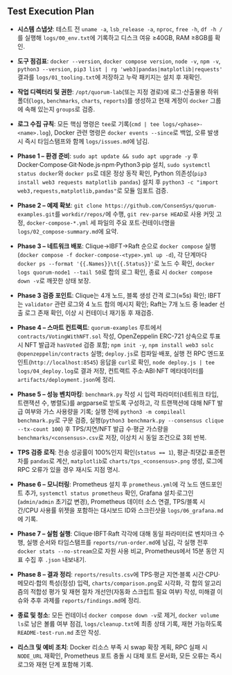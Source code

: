 ## Test Execution Plan

- **시스템 스냅샷**: 테스트 전 `uname -a`, `lsb_release -a`, `nproc`, `free -h`, `df -h /`를 실행해 `logs/00_env.txt`에 기록하고 디스크 여유 ≥40GB, RAM ≥8GB를 확인.
- **도구 점검표**: `docker --version`, `docker compose version`, `node -v`, `npm -v`, `python3 --version`, `pip3 list | rg 'web3|pandas|matplotlib|requests'` 결과를 `logs/01_tooling.txt`에 저장하고 누락 패키지는 설치 후 재확인.
- **작업 디렉터리 및 권한**: `/opt/quorum-lab`(또는 지정 경로)에 로그·산출물용 하위 폴더(`logs`, `benchmarks`, `charts`, `reports`)를 생성하고 현재 계정이 `docker` 그룹에 속해 있는지 `groups`로 검증.
- **로그 수집 규칙**: 모든 핵심 명령은 `tee`로 기록(`cmd | tee logs/<phase>-<name>.log`), Docker 관련 명령은 `docker events --since`로 백업, 오류 발생 시 즉시 타임스탬프와 함께 `logs/issues.md`에 남김.

- **Phase 1 – 환경 준비**: `sudo apt update && sudo apt upgrade -y` 후 Docker·Compose·Git·Node.js·npm·Python3·pip 설치, `sudo systemctl status docker`와 `docker ps`로 데몬 정상 동작 확인, Python 의존성(`pip3 install web3 requests matplotlib pandas`) 설치 후 `python3 -c "import web3,requests,matplotlib,pandas"`로 모듈 임포트 검증.
- **Phase 2 – 예제 확보**: `git clone https://github.com/ConsenSys/quorum-examples.git`를 `workdir/repos/`에 수행, `git rev-parse HEAD`로 사용 커밋 고정, `docker-compose-*.yml` 세 파일의 주요 포트·컨테이너명을 `logs/02_compose-summary.md`에 요약.
- **Phase 3 – 네트워크 배포**: Clique→IBFT→Raft 순으로 `docker compose` 실행(`docker compose -f docker-compose-<type>.yml up -d`), 각 단계마다 `docker ps --format '{{.Names}}\t{{.Status}}'`로 노드 수 확인, `docker logs quorum-node1 --tail 50`로 합의 로그 확인, 종료 시 `docker compose down -v`로 깨끗한 상태 보장.
- **Phase 3 검증 포인트**: Clique는 4개 노드, 블록 생성 간격 로그(≈5s) 확인; IBFT는 `validator` 관련 로그와 4 노드 합의 메시지 확인; Raft는 7개 노드 중 leader 선출 로그 존재 확인, 이상 시 컨테이너 재기동 후 재검증.

- **Phase 4 – 스마트 컨트랙트**: `quorum-examples` 루트에서 `contracts/VotingWithNFT.sol` 작성, OpenZeppelin ERC-721 상속으로 투표 시 NFT 발급과 `hasVoted` 검증 포함; `npm init -y`, `npm install web3 solc @openzeppelin/contracts` 실행; `deploy.js`로 컴파일·배포, 실행 전 RPC 엔드포인트(`http://localhost:8545`) 응답을 `curl`로 확인, `node deploy.js | tee logs/04_deploy.log`로 결과 저장, 컨트랙트 주소·ABI·NFT 메타데이터를 `artifacts/deployment.json`에 정리.
- **Phase 5 – 성능 벤치마킹**: `benchmark.py` 작성 시 입력 파라미터(네트워크 타입, 트랜잭션 수, 병렬도)를 argparse로 받도록 구성하고, 각 트랜잭션에 대해 NFT 발급 여부와 가스 사용량을 기록; 실행 전에 `python3 -m compileall benchmark.py`로 구문 검증, 실행(`python3 benchmark.py --consensus clique --tx-count 100`) 후 TPS/지연/NFT 발급 수·평균 가스량을 `benchmarks/<consensus>.csv`로 저장, 이상치 시 동일 조건으로 3회 반복.
- **TPS 검증 로직**: 전송 성공률이 100%인지 확인(`status == 1`), 평균·최댓값·표준편차를 `pandas`로 계산, `matplotlib`로 `charts/tps_<consensus>.png` 생성, 로그에 RPC 오류가 있을 경우 재시도 지점 명시.
- **Phase 6 – 모니터링**: Prometheus 설치 후 `prometheus.yml`에 각 노드 엔드포인트 추가, `systemctl status prometheus` 확인, Grafana 설치·로그인(`admin/admin` 초기값 변경), Prometheus 데이터 소스 연결, TPS/블록 시간/CPU 사용률 위젯을 포함하는 대시보드 ID와 스크린샷을 `logs/06_grafana.md`에 기록.

- **Phase 7 – 실험 실행**: Clique·IBFT·Raft 각각에 대해 동일 파라미터로 벤치마크 수행, 실행 순서와 타임스탬프를 `reports/run-order.md`에 남김, 각 실행 전후 `docker stats --no-stream`으로 자원 사용 비교, Prometheus에서 15분 동안 지표 수집 후 `.json` 내보내기.
- **Phase 8 – 결과 정리**: `reports/results.csv`에 TPS·평균 지연·블록 시간·CPU·메모리·합의 특성(정성) 입력, `charts/comparison.png`로 시각화, 각 합의 알고리즘의 적합성 평가 및 재현 절차 개선안(자동화 스크립트 필요 여부) 작성, 미해결 이슈와 추후 과제를 `reports/findings.md`에 정리.
- **종료 및 청소**: 모든 컨테이너 `docker compose down -v`로 제거, `docker volume ls`로 남은 볼륨 여부 점검, `logs/cleanup.txt`에 최종 상태 기록, 재현 가능하도록 `README-test-run.md` 초안 작성.

- **리스크 및 예비 조치**: Docker 리소스 부족 시 swap 확장 계획, RPC 실패 시 `NODE_URL` 재확인, Prometheus 포트 충돌 시 대체 포트 문서화, 모든 오류는 즉시 로그와 재현 단계 포함해 기록.
